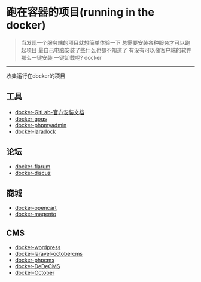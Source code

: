 # 跑在容器的项目(running in the docker)

> 当发现一个服务端的项目就想简单体验一下 总需要安装各种服务才可以跑起项目 最自己电脑安装了些什么也都不知道了 有没有可以像客户端的软件那么一键安装 一键卸载呢? docker

-----

收集运行在docker的项目

## 工具

- [docker-GitLab-官方安装文档](https://docs.gitlab.com/ee/install/docker.html)
- [docker-gogs](https://github.com/gogs/gogs/tree/master/docker)
- [docker-phpmyadmin](https://hub.docker.com/r/phpmyadmin/phpmyadmin/)
- [docker-laradock](https://github.com/laradock/laradock)

## 论坛

- [docker-flarum](https://hub.docker.com/r/mondedie/docker-flarum/)
- [docker-discuz](https://hub.docker.com/r/skyzhou/docker-discuz/)

## 商城

- [docker-opencart](https://hub.docker.com/r/bitnami/opencart/)
- [docker-magento](https://hub.docker.com/r/bitnami/magento/)

## CMS

- [docker-wordpress](https://hub.docker.com/_/wordpress/)
- [docker-laravel-octobercms](https://hub.docker.com/r/aspendigital/octobercms/)
- [docker-phpcms](https://hub.docker.com/r/smartslug/phpcms/)
- [docker-DeDeCMS](https://hub.docker.com/r/chengxulvtu/dedecms/)
- [docker-October](https://hub.docker.com/r/aspendigital/octobercms/)
